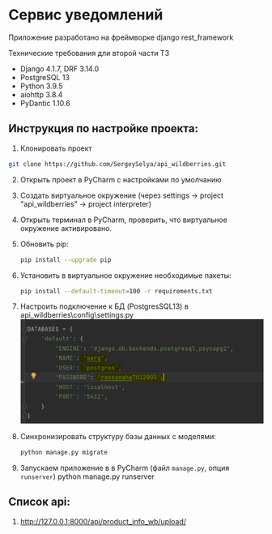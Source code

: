 # Сервис уведомлений

Приложение разработано на фреймворке django rest_framework

Технические требования дли второй части ТЗ
* Django 4.1.7, DRF 3.14.0
* PostgreSQL 13
* Python 3.9.5
* aiohttp 3.8.4
* PyDantic 1.10.6

## Инструкция по настройке проекта:

1. Клонировать проект
```bash
git clone https://github.com/SergeySelya/api_wildberries.git
```

2. Открыть проект в PyCharm с наcтройками по умолчанию
3. Создать виртуальное окружение (через settings -> project "api_wildberries" -> project interpreter)
4. Открыть терминал в PyCharm, проверить, что виртуальное окружение активировано.
5. Обновить pip:
   ```bash
   pip install --upgrade pip
   ```
6. Установить в виртуальное окружение необходимые пакеты: 
   ```bash
   pip install --default-timeout=100 -r requirements.txt
   ```
7. Настроить подключение к БД (PostgresSQL13) в api_wildberries\config\settings.py 
![img_1.png](img_1.png)
8. Синхронизировать структуру базы данных с моделями: 
   ```bash
   python manage.py migrate
   ```

10. Запускаем приложение в в PyCharm (файл `manage.py`, опция `runserver`)
python manage.py runserver

## Список api:
1. http://127.0.0.1:8000/api/product_info_wb/upload/



